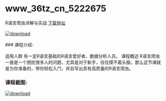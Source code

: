 # www_36tz_cn_5222675
R语言爬虫详解与实战
[下载地址](http://www.36tz.cn/article/5222675 "下载地址")
<br/></br>[![download](http://36tz.cn/muke_img/2022_02_1-7-300x177.png "下载地址")](http://www.36tz.cn/article/5222675 "下载地址")
<br/></br>### 课程介绍:<br/></br>适用人群
有一定R语言基础的R语言爱好者、数据分析人员。
课程概述
R语言爬虫一直是一个困扰很多人的问题，尤其是对于新手，往往摸不着头脑，那么这节课就是为你准备的，带你轻松入门，并且写出具有高质量的R语言爬虫。

### 课程截图:
[![download](http://36tz.cn/muke_img/2022_02_2-6.png "下载地址")](http://www.36tz.cn/article/5222675 "下载地址")
